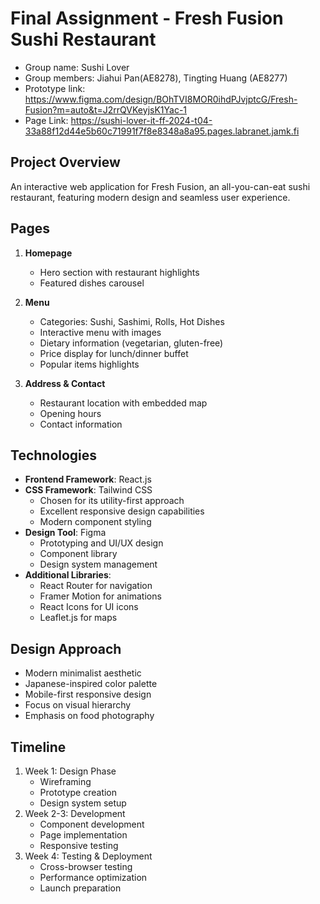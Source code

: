 # Final Assignment - Fresh Fusion Sushi Restaurant
- Group name: Sushi Lover
- Group members: Jiahui Pan(AE8278), Tingting Huang (AE8277)
- Prototype link: https://www.figma.com/design/BOhTVI8MOR0ihdPJvjptcG/Fresh-Fusion?m=auto&t=J2rrQVKeyjsK1Yac-1
- Page Link: https://sushi-lover-it-ff-2024-t04-33a88f12d44e5b60c71991f7f8e8348a8a95.pages.labranet.jamk.fi

## Project Overview
An interactive web application for Fresh Fusion, an all-you-can-eat sushi restaurant, featuring modern design and seamless user experience.

## Pages
1. **Homepage**
   - Hero section with restaurant highlights
   - Featured dishes carousel

2. **Menu**
   - Categories: Sushi, Sashimi, Rolls, Hot Dishes
   - Interactive menu with images
   - Dietary information (vegetarian, gluten-free)
   - Price display for lunch/dinner buffet
   - Popular items highlights

3. **Address & Contact**
   - Restaurant location with embedded map
   - Opening hours
   - Contact information

## Technologies
- **Frontend Framework**: React.js
- **CSS Framework**: Tailwind CSS
  - Chosen for its utility-first approach
  - Excellent responsive design capabilities
  - Modern component styling
- **Design Tool**: Figma
  - Prototyping and UI/UX design
  - Component library
  - Design system management
- **Additional Libraries**:
  - React Router for navigation
  - Framer Motion for animations
  - React Icons for UI icons
  - Leaflet.js for maps

## Design Approach
- Modern minimalist aesthetic
- Japanese-inspired color palette
- Mobile-first responsive design
- Focus on visual hierarchy
- Emphasis on food photography

## Timeline
1. Week 1: Design Phase
   - Wireframing
   - Prototype creation
   - Design system setup
2. Week 2-3: Development
   - Component development
   - Page implementation
   - Responsive testing
3. Week 4: Testing & Deployment
   - Cross-browser testing
   - Performance optimization
   - Launch preparation